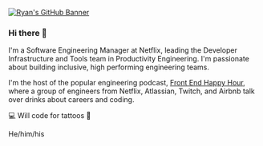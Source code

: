 [![Ryan's GitHub Banner](./img/banner.jpg)](https://ryanburgess.com)

### Hi there 👋

I'm a Software Engineering Manager at Netflix, leading the Developer Infrastructure and Tools team in Productivity Engineering. I'm passionate about building inclusive, high performing engineering teams.

I'm the host of the popular engineering podcast, [Front End Happy Hour](https://www.frontendhappyhour.com), where a group of engineers from Netflix, Atlassian, Twitch, and Airbnb talk over drinks about careers and coding.

💻 Will code for tattoos 💉

He/him/his

